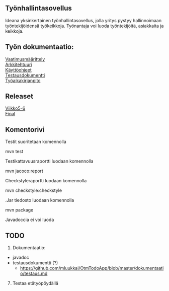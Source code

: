 ## Työnhallintasovellus

Ideana yksinkertainen työnhallintasovellus, jolla yritys pystyy hallinnoimaan työntekijöidensä työkeikkoja. Työnantaja voi luoda työntekijöitä, asiakkaita ja keikkoja.

## Työn dokumentaatio:     
[Vaatimusmäärittely](https://github.com/RoniNiklas/ot-harjoitustyo/blob/master/dokumentaatio/vaatimusmaarittely.MD)    
[Arkkitehtuuri](https://github.com/RoniNiklas/ot-harjoitustyo/blob/master/dokumentaatio/arkkitehtuuri.md)   
[Käyttöohjeet](https://github.com/RoniNiklas/ot-harjoitustyo/blob/master/dokumentaatio/k%C3%A4ytt%C3%B6ohjeet.MD)  
[Testausdokumentti](https://github.com/RoniNiklas/ot-harjoitustyo/blob/master/dokumentaatio/Testausdokumentti.MD)  
[Työaikakirjanpito](https://github.com/RoniNiklas/ot-harjoitustyo/blob/master/dokumentaatio/tyoaikakirjanpito.MD)    

## Releaset
[Viikko5-6](https://github.com/RoniNiklas/ot-harjoitustyo/releases/tag/Viikko5)   
[Final](https://github.com/RoniNiklas/ot-harjoitustyo/releases/tag/1.0.0)

## Komentorivi

Testit suoritetaan komennolla

mvn test

Testikattavuusraportti luodaan komennolla

mvn jacoco:report

Checkstyleraportti luodaan komennolla

mvn checkstyle:checkstyle

.Jar tiedosto luodaan komennolla  

mvn package   

Javadoccia ei voi luoda  
  
## TODO
1. Dokumentaatio:
- javadoc
- testausdokumentti (?)
  - https://github.com/mluukkai/OtmTodoApp/blob/master/dokumentaatio/testaus.md
7. Testaa etätyöpöydällä
